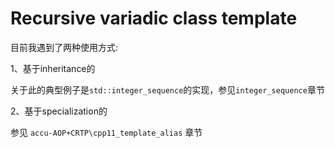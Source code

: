 # Recursive variadic class template

目前我遇到了两种使用方式:

1、基于inheritance的

关于此的典型例子是`std::integer_sequence`的实现，参见`integer_sequence`章节

2、基于specialization的

参见 `accu-AOP+CRTP\cpp11_template_alias` 章节